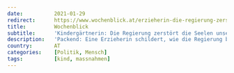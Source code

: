 ```yaml
---
date:          2021-01-29
redirect:      https://www.wochenblick.at/erzieherin-die-regierung-zerstoert-mutwillig-die-seelen-unserer-kleinsten/
title:         Wochenblick
subtitle:      'Kindergärtnerin: Die Regierung zerstört die Seelen unserer Kleinsten'
description:   'Packend: Eine Erzieherin schildert, wie die Regierung bereits unsere Kleinsten mutwillig krank macht und seelisch zerstört.'
country:       AT
categories:    [Politik, Mensch]
tags:          [kind, massnahmen]
---
```

